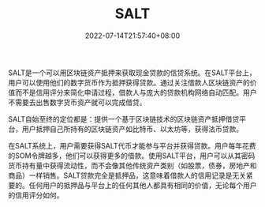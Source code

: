 ﻿---
weight: 
title: "SALT"
description: "SALT是一个可以用区块链资产抵押来获取现金贷款的信贷系统"
date: 2022-07-14T21:57:40+08:00
lastmod: 2022-07-14T16:45:40+08:00
draft: false
authors: ["浮尘"]
featuredImage: "salt.webp"
link: "https://saltlending.com/"
tags: ["数字代币","SALT"]
categories: ["navigation"]
navigation: ["数字代币"]
lightgallery: true
toc: true
pinned: false
recommend: false
recommend1: false
---
SALT是一个可以用区块链资产抵押来获取现金贷款的信贷系统。在SALT平台上，用户可以使用他们的数字货币作为抵押获得贷款。通过关注借款人区块链资产的价值而不是信用评分来简化申请过程，借款人与庞大的贷款机构网络自动匹配。用户不需要去出售数字货币资产就可以完成借贷。

SALT自始至终的定位都是：提供一个基于区块链技术的区块链资产抵押借贷平台，用户抵押自己所持有的区块链资产如比特币、以太坊等，获得法币贷款。

在SALT系统上，用户需要获得SALT代币才能参与平台并获得贷款。用户每年花费的SOM令牌越多，他们可以获得更多的借款。使用SALT平台，用户可以从其密码货币持有量中获得流动性，而不会像其他传统资产类别（如股票，债券，房地产和商品）一样销售。SALT贷款完全是抵押品，这意味着借款人的信用记录是无关紧要的。任何用户的抵押品与平台上的任何其他人都具有相同的价值，无论每个用户的信用评分如何。